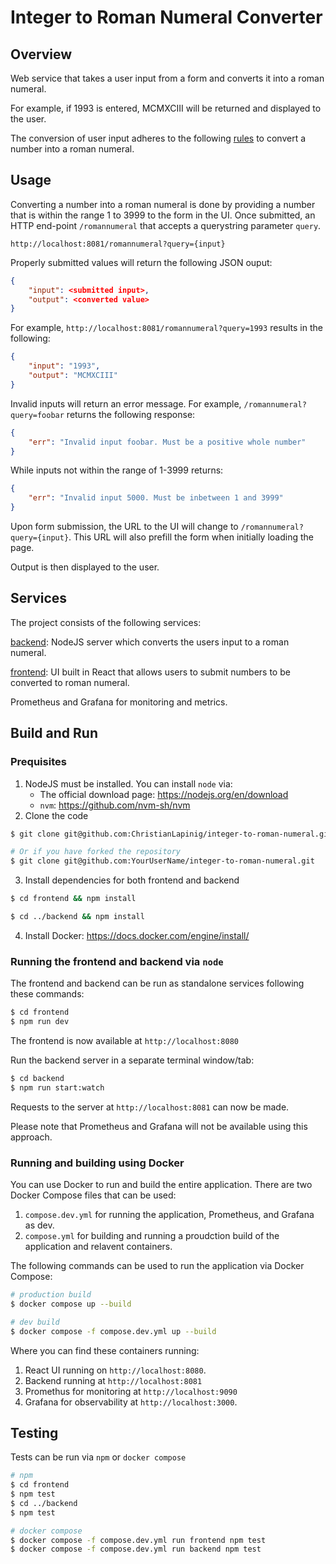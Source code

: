 # Integer to Roman Numeral Converter

## Overview
Web service that takes a user input from a form and converts it into a roman numeral.

For example, if 1993 is entered, MCMXCIII will be returned and displayed to the user.

The conversion of user input adheres to the following [rules](https://www.rapidtables.com/convert/number/how-number-to-roman-numerals.html) to convert a number into a
roman numeral.

## Usage
Converting a number into a roman numeral is done by providing a number that is within
the range 1 to 3999 to the form in the UI. Once submitted, an HTTP end-point `/romannumeral` that accepts a querystring parameter `query`.

```
http://localhost:8081/romannumeral?query={input}
```

Properly submitted values will return the following JSON ouput:

```json
{
	"input": <submitted input>,
	"output": <converted value>
}
```

For example, `http://localhost:8081/romannumeral?query=1993` results in the following:

```json
{
	"input": "1993",
	"output": "MCMXCIII"
}
```

Invalid inputs will return an error message. For example, `/romannumeral?query=foobar` returns the following response:

```json
{
	"err": "Invalid input foobar. Must be a positive whole number"
}
```

While inputs not within the range of 1-3999 returns:

```json
{
	"err": "Invalid input 5000. Must be inbetween 1 and 3999"
}
```

Upon form submission, the URL to the UI will change to `/romannumeral?query={input}`.
This URL will also prefill the form when initially loading the page. 

Output is then displayed to the user.

## Services
The project consists of the following services:

[backend](https://github.com/ChristianLapinig/integer-to-roman-numeral/tree/main/backend): NodeJS server which converts the users input
to a roman numeral.

[frontend](https://github.com/ChristianLapinig/integer-to-roman-numeral/tree/main/frontend): UI built in React that allows users to 
submit numbers to be converted to roman numeral.

Prometheus and Grafana for monitoring and metrics.

## Build and Run

### Prequisites
1. NodeJS must be installed. You can install `node` via:
	- The official download page: https://nodejs.org/en/download 
	- `nvm`: https://github.com/nvm-sh/nvm
2. Clone the code
```bash
$ git clone git@github.com:ChristianLapinig/integer-to-roman-numeral.git 

# Or if you have forked the repository
$ git clone git@github.com:YourUserName/integer-to-roman-numeral.git 
```
3. Install dependencies for both frontend and backend
```bash
$ cd frontend && npm install

$ cd ../backend && npm install
```
4. Install Docker: https://docs.docker.com/engine/install/

### Running the frontend and backend via `node`
The frontend and backend can be run as standalone services following these commands:

```bash
$ cd frontend
$ npm run dev
```

The frontend is now available at `http://localhost:8080`

Run the backend server in a separate terminal window/tab:
```bash
$ cd backend
$ npm run start:watch
```

Requests to the server at `http://localhost:8081` can now be made.

Please note that Prometheus and Grafana will not be available using this approach.

### Running and building using Docker
You can use Docker to run and build the entire application. There are two Docker Compose files
that can be used:

1. `compose.dev.yml` for running the application, Prometheus, and Grafana as dev.
2. `compose.yml` for building and running a proudction build of the application and relavent containers.

The following commands can be used to run the application via Docker Compose:

```bash
# production build
$ docker compose up --build

# dev build
$ docker compose -f compose.dev.yml up --build
```

Where you can find these containers running:

1. React UI running on `http://localhost:8080`.
2. Backend running at `http://localhost:8081`
3. Promethus for monitoring at `http://localhost:9090`
4. Grafana for observability at `http://localhost:3000`.

## Testing
Tests can be run via `npm` or `docker compose`

```bash
# npm
$ cd frontend
$ npm test
$ cd ../backend
$ npm test

# docker compose
$ docker compose -f compose.dev.yml run frontend npm test
$ docker compose -f compose.dev.yml run backend npm test
```
